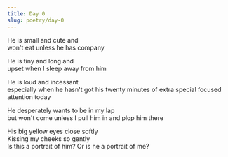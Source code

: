 ```yaml
---
title: Day 0
slug: poetry/day-0
---
```


He is small and cute and  
won't eat unless he has company

He is tiny and long and  
upset when I sleep away from him

He is loud and incessant  
especially when he hasn't got his twenty minutes of extra special focused attention today

He desperately wants to be in my lap  
but won't come unless I pull him in and plop him there

His big yellow eyes close softly  
Kissing my cheeks so gently  
Is this a portrait of him? Or is he a portrait of me?
